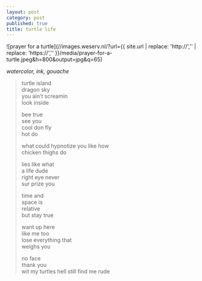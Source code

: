 ```yaml
---
layout: post
category: post
published: true
title: turtle life
---
```

![prayer for a turtle](//images.weserv.nl/?url={{ site.url | replace: 'http://','' | replace: 'https://','' }}/media/prayer-for-a-turtle.jpeg&h=800&output=jpg&q=65)
<!--more-->
<span class='date fr'>*watercolor, ink, gouache*</span><br>  
  
  
>turtle island    
dragon sky       
you ain’t screamin   
look inside         
>  
>bee true  
see you  
cool don fly  
hot do  
>
>what could 
hypnotize you
like how  
chicken thighs do  
>  
>lies like what  
a life dude    
right eye never  
sur prize you   
>  
>time and  
space is  
relative  
but stay true  
>  
>want up here   
like me too   
lose everything that   
weighs you   
>   
>no face  
thank you  
wit my turtles hell still find me rude
